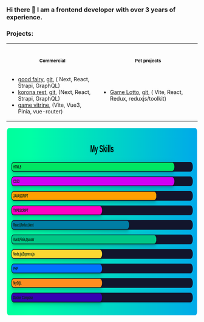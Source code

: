### Hi there 👋  I am a frontend developer with over 3 years of experience.

### Projects:

<table>
 <tr>
    <th align="center"><img width="395" height="1"><p><small>Commercial</small></p></th>
    <th align="center"><img width="395" height="1"><p><small>Pet projects</small></p></th>
 </tr>

<tr>
<td>

+ [good fairy](https://xn----7sbbbx0a1amepifh.xn--p1ai/), [git](https://github.com/SergoDrovski/good-fayri_test/tree/1.1), (
  Next, React, Strapi, GraphQL)
+ [korona rest](https://koronatuapse.ru/), [git](https://github.com/SergoDrovski/sait_korona/tree/docker-v1), (Next,
  React, Strapi, GraphQL)
+ [game vitrine](https://mmm.games/?template=vue), (Vite, Vue3, Pinia, vue-router)

</td>
<td>

+ [Game Lotto](https://sergodrovski.github.io/widget-loto/), [git](https://github.com/SergoDrovski/widget-loto/tree/dev), (
  Vite, React, Redux, reduxjs/toolkit)

</td>
</tr>
</table>

<div align="center" >

<img src="skill-bar.png" width="800" height="500">

</div>
